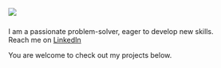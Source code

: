 ![](https://coolbackgrounds.io/images/backgrounds/white/white-unsplash-9d0375d2.jpg)
### 

I am a passionate problem-solver, eager to develop new skills.  
Reach me on [LinkedIn](https://www.linkedin.com/in/ieva-kalnina-46a70025/)

You are welcome to check out my projects below.
